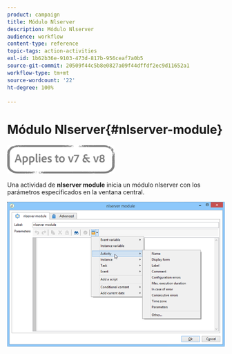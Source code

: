 ```yaml
---
product: campaign
title: Módulo Nlserver
description: Módulo Nlserver
audience: workflow
content-type: reference
topic-tags: action-activities
exl-id: 1b62b36e-9103-473d-817b-956ceaf7a0b5
source-git-commit: 20509f44c5b8e0827a09f44dffdf2ec9d11652a1
workflow-type: tm+mt
source-wordcount: '22'
ht-degree: 100%

---
```


# Módulo Nlserver{#nlserver-module}

![](../../assets/common.svg)

Una actividad de **nlserver module** inicia un módulo nlserver con los parámetros especificados en la ventana central.

![](assets/nlserver_module_edit.png)
